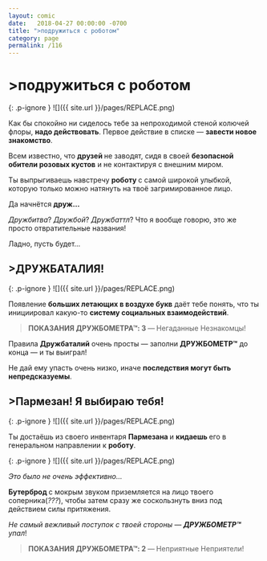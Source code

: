 ```yaml
---
layout: comic
date:   2018-04-27 00:00:00 -0700
title: ">подружиться с роботом"
category: page
permalink: /116
---
```

# >подружиться с роботом

{: .p-ignore }
![]({{ site.url }}/pages/REPLACE.png)

Как бы спокойно ни сиделось тебе за непроходимой стеной колючей флоры, <strong>надо действовать</strong>. Первое действие в списке — <strong>завести новое знакомство</strong>.

Всем известно, что <strong>друзей </strong>не заводят, сидя в своей <strong>безопасной обители розовых кустов</strong> и не контактируя с внешним миром.

Ты выпрыгиваешь навстречу <strong>роботу </strong>с самой широкой улыбкой, которую только можно натянуть на твоё загримированное лицо.

Да начнётся <strong>друж…</strong>

<em>Дружбитва</em>? <em>Дружбой</em>? <em>Дружбаттл</em>? Что я вообще говорю, это же просто отвратительные названия!

Ладно, пусть будет…

## >ДРУЖБАТАЛИЯ!

{: .p-ignore }
![]({{ site.url }}/pages/REPLACE.png)

Появление <strong>больших летающих в воздухе букв</strong> даёт тебе понять, что ты инициировал какую-то <strong>систему социальных взаимодействий</strong>.

<blockquote><strong>ПОКАЗАНИЯ ДРУЖБОМЕТРА™: 3 </strong>—<strong> </strong>Негаданные Незнакомцы!</blockquote>

Правила <strong>Дружбаталий</strong> очень просты — заполни <strong>ДРУЖБОМЕТР™</strong> до конца — и ты выиграл!

Не дай ему упасть очень низко, иначе <strong>последствия могут быть непредсказуемы</strong>.

## >Пармезан! Я выбираю тебя!

{: .p-ignore }
![]({{ site.url }}/pages/REPLACE.png)

Ты достаёшь из своего инвентаря <strong>Пармезана </strong>и <strong>кидаешь </strong>его в генеральном направлении к <strong>роботу</strong>.

{: .p-ignore }
![]({{ site.url }}/pages/REPLACE.png)

<em>Это было не очень эффективно…</em>

<strong>Бутерброд </strong>с мокрым звуком приземляется на лицо твоего соперника(<em>???</em>), чтобы затем сразу же соскользнуть вниз под действием силы притяжения.

<em>Не самый вежливый поступок с твоей стороны — <strong>ДРУЖБОМЕТР™</strong> упал</em>!

<blockquote><strong>ПОКАЗАНИЯ ДРУЖБОМЕТРА™: 2 </strong>—<strong> </strong>Неприятные Неприятели!</blockquote>
